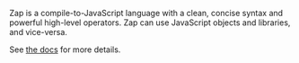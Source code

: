 Zap is a compile-to-JavaScript language with a clean, concise syntax and powerful high-level operators. Zap can use JavaScript objects and libraries, and vice-versa.

See [the docs](https://gjmcn.github.io/zap) for more details.